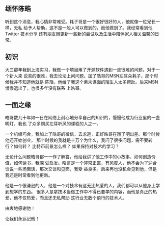 ## 缅怀陈皓

听到这个消息，我心情非常难受。耗子哥是一个很好很好的人，他就像一位兄长一样，无私
给予人帮助，这不是一般人可以做到的，而他做到了。我经常看到他 Twitter 技术分享
还有朋友圈更新一些新的尝试以及生活中陪伴家人相关温馨的日常。

## 初识
大三那年我到上海实习，我做一个项目用了开源软件遇到一些很难的问题，对于一个新人来
说真的很难，我去论坛上问问题，加了皓哥的MSN左耳朵耗子，那个时候我并不知道他就是
陈皓，他给了我这个素未谋面的陌生人太多帮助。后来MSN慢慢退出了，也很多年没有联系
上皓哥。


## 一面之缘
皓哥数几十年如一日在网络上耐心地分享自己的知识的，慢慢他成为行业里的一盏明灯，我也
了众多购买左耳听风的课程的人之一。 

一个机缘巧合，我加上了皓哥的微信，去求道，正好皓哥在饿了吧出差。那个时候他还开始创业，
那个时候的我就是十万个为什么，我问了很多问题，需不要转行？如何转？ 比特币前景怎么样？
如果保持对技术的学习？ 

无论什么问题皓哥都一一作了解答，他给我讲了他工作中的小故事，如何创造价值，如何读书，我深
受启发。皓哥是一个非常正直，有风度人，他不会为了迎合谁说一些场面话，那次交谈和见面，我受
益良多。后来再也没机会见到他，但是我还是时常看到他更新。

他是一个很谦逊的人，他是一个对技术有这无比热爱的人，我们都可以从他身上学到想学的东西。
很多人是拿技术当做工作中不得已要学的内容，而他是真正的热爱，他不仅热爱，而且还无私帮助
这行业无数个前行的技术人。

由衷地感谢他！

让我们永远记他！
